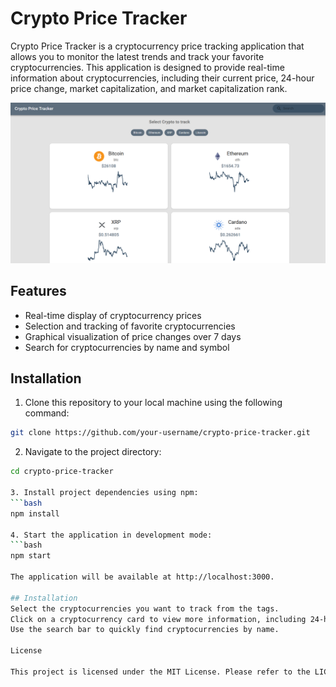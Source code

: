 # Crypto Price Tracker

Crypto Price Tracker is a cryptocurrency price tracking application that allows you to monitor the latest trends and track your favorite cryptocurrencies. This application is designed to provide real-time information about cryptocurrencies, including their current price, 24-hour price change, market capitalization, and market capitalization rank.

![Screenshot App](src/assets/screenshot_app.png)

## Features

- Real-time display of cryptocurrency prices
- Selection and tracking of favorite cryptocurrencies
- Graphical visualization of price changes over 7 days
- Search for cryptocurrencies by name and symbol

## Installation

1. Clone this repository to your local machine using the following command:

```bash
git clone https://github.com/your-username/crypto-price-tracker.git
```
2. Navigate to the project directory:
```bash
cd crypto-price-tracker

3. Install project dependencies using npm:
```bash
npm install

4. Start the application in development mode:
```bash
npm start

The application will be available at http://localhost:3000.

## Installation
Select the cryptocurrencies you want to track from the tags.
Click on a cryptocurrency card to view more information, including 24-hour price changes, market capitalization, and market capitalization rank.
Use the search bar to quickly find cryptocurrencies by name.

License

This project is licensed under the MIT License. Please refer to the LICENSE file for more information.
